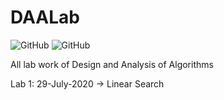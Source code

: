 # DAALab
![GitHub](https://img.shields.io/badge/License-MIT-Green.svg?style=for-the-badge)
![GitHub](https://img.shields.io/badge/Language-Java-yellowgreen.svg?style=for-the-badge&logo=visual-studio-code)

All lab work of Design and Analysis of Algorithms

Lab 1: 29-July-2020 -> Linear Search

